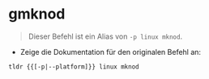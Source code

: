 # gmknod

> Dieser Befehl ist ein Alias von `-p linux mknod`.

- Zeige die Dokumentation für den originalen Befehl an:

`tldr {{[-p|--platform]}} linux mknod`
